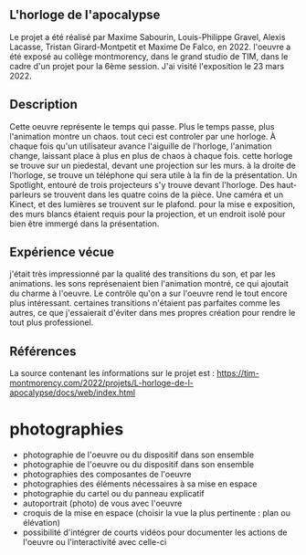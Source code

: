 
## L'horloge de l'apocalypse

Le projet a été réalisé par Maxime Sabourin, Louis-Philippe Gravel, Alexis Lacasse, Tristan Girard-Montpetit et Maxime De Falco, en 2022. l'oeuvre a été exposé au collège montmorency, dans le grand studio de TIM, dans le cadre d'un projet pour la 6ème session. J'ai visité l'exposition le 23 mars 2022.

## Description

Cette oeuvre représente le temps qui passe. Plus le temps passe, plus l'animation montre un chaos. tout ceci est controler par une horloge. À chaque fois qu'un utilisateur avance l'aiguille de l'horloge, l'animation change, laissant place à plus en plus de chaos à chaque fois. cette horloge se trouve sur un piedestal, devant une projection sur les murs. à la droite de l'horloge, se trouve un téléphone qui sera utile à la fin de la présentation. Un Spotlight, entouré de trois projecteurs s'y trouve devant l'horloge. Des haut-parleurs se trouvent dans les quatre coins de la pièce. Une caméra et un Kinect, et des lumières se trouvent sur le plafond. pour la mise e exposition, des murs blancs étaient requis pour la projection, et un endroit isolé pour bien être immergé dans la présentation.

## Expérience vécue

j'était très impressionné par la qualité des transitions du son, et par les animations. les sons représenaient bien l'animation montré, ce qui ajoutait du charme à l'oeuvre. Le contrôle qu'on a sur l'oeuvre rend le tout encore plus intéressant. certaines transitions n'étaient pas parfaites comme les autres, ce que j'essaierait d'éviter dans mes propres création pour rendre le tout plus professionel.


## Références

La source contenant les informations sur le projet est : https://tim-montmorency.com/2022/projets/L-horloge-de-l-apocalypse/docs/web/index.html

# photographies
- photographie de l'oeuvre ou du dispositif dans son ensemble
- photographie de l'oeuvre ou du dispositif dans son ensemble
- photographies des composantes de l'oeuvre
- photographies des éléments nécessaires à sa mise en espace
- photographie du cartel ou du panneau explicatif
- autoportrait (photo) de vous avec l'oeuvre
- croquis de la mise en espace (choisir la vue la plus pertinente : plan ou élévation)
- possibilité d'intégrer de courts vidéos pour documenter les actions de l'oeuvre ou l'interactivité avec celle-ci


